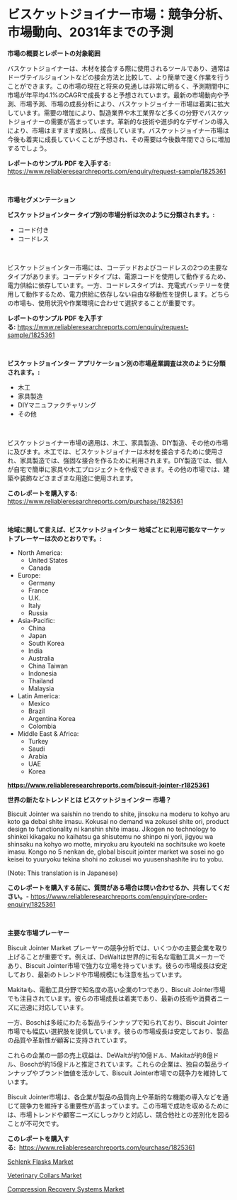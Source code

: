 <p><h1>ビスケットジョイナー市場：競争分析、市場動向、2031年までの予測</h1></p><p><strong>市場の概要とレポートの対象範囲</strong></p>
<p><p>バスケットジョイナーは、木材を接合する際に使用されるツールであり、通常はドーヴテイルジョイントなどの接合方法と比較して、より簡単で速く作業を行うことができます。この市場の現在と将来の見通しは非常に明るく、予測期間中に市場が年平均4.1%のCAGRで成長すると予想されています。最新の市場動向や予測、市場予測、市場の成長分析により、バスケットジョイナー市場は着実に拡大しています。需要の増加により、製造業界や木工業界など多くの分野でバスケットジョイナーの需要が高まっています。革新的な技術や進歩的なデザインの導入により、市場はますます成熟し、成長しています。バスケットジョイナー市場は今後も着実に成長していくことが予想され、その需要は今後数年間でさらに増加するでしょう。</p></p>
<p><strong>レポートのサンプル PDF を入手する:</strong> <a href="https://www.reliableresearchreports.com/enquiry/request-sample/1825361">https://www.reliableresearchreports.com/enquiry/request-sample/1825361</a></p>
<p>&nbsp;</p>
<p><strong>市場セグメンテーション</strong></p>
<p><strong>ビスケットジョインター タイプ別の市場分析は次のように分類されます。:</strong></p>
<p><ul><li>コード付き</li><li>コードレス</li></ul></p>
<p>&nbsp;</p>
<p><p>ビスケットジョインター市場には、コーデッドおよびコードレスの2つの主要なタイプがあります。コーデッドタイプは、電源コードを使用して動作するため、電力供給に依存しています。一方、コードレスタイプは、充電式バッテリーを使用して動作するため、電力供給に依存しない自由な移動性を提供します。どちらの市場も、使用状況や作業環境に合わせて選択することが重要です。</p></p>
<p><strong>レポートのサンプル PDF を入手する:</strong>&nbsp;<a href="https://www.reliableresearchreports.com/enquiry/request-sample/1825361">https://www.reliableresearchreports.com/enquiry/request-sample/1825361</a></p>
<p>&nbsp;</p>
<p><strong> ビスケットジョインター アプリケーション別の市場産業調査は次のように分類されます。:</strong></p>
<p><ul><li>木工</li><li>家具製造</li><li>DIYマニュファクチャリング</li><li>その他</li></ul></p>
<p>&nbsp;</p>
<p><p>ビスケットジョイナー市場の適用は、木工、家具製造、DIY製造、その他の市場に及びます。木工では、ビスケットジョイナーは木材を接合するために使用され、家具製造では、強固な接合を作るために利用されます。DIY製造では、個人が自宅で簡単に家具や木工プロジェクトを作成できます。その他の市場では、建築や装飾などさまざまな用途に使用されます。</p></p>
<p><strong>このレポートを購入する:</strong>&nbsp; <a href="https://www.reliableresearchreports.com/purchase/1825361">https://www.reliableresearchreports.com/purchase/1825361</a></p>
<p>&nbsp;</p>
<p><strong>地域に関して言えば、ビスケットジョインター 地域ごとに利用可能なマーケットプレーヤーは次のとおりです。:</strong></p>
<p><ul>
    <li>
        North America:
        <ul>
            <li>United States</li>
            <li>Canada</li>
        </ul>
    </li>
    <li>
        Europe:
        <ul>
            <li>Germany</li>
            <li>France</li>
            <li>U.K.</li>
            <li>Italy</li>
            <li>Russia</li>
        </ul>
    </li>
    <li>
        Asia-Pacific:
        <ul>
            <li>China</li>
            <li>Japan</li>
            <li>South Korea</li>
            <li>India</li>
            <li>Australia</li>
            <li>China Taiwan</li>
            <li>Indonesia</li>
            <li>Thailand</li>
            <li>Malaysia</li>
        </ul>
    </li>
    <li>
        Latin America:
        <ul>
            <li>Mexico</li>
            <li>Brazil</li>
            <li>Argentina Korea</li>
            <li>Colombia</li>
        </ul>
    </li>
    <li>
        Middle East & Africa:
        <ul>
            <li>Turkey</li>
            <li>Saudi</li>
            <li>Arabia</li>
            <li>UAE</li>
            <li>Korea</li>
        </ul>
    </li>
    </ul></p>
<p><strong><a href="https://www.reliableresearchreports.com/biscuit-jointer-r1825361">https://www.reliableresearchreports.com/biscuit-jointer-r1825361</a></strong>&nbsp;</p>
<p><strong>世界の新たなトレンドとは ビスケットジョインター 市場？</strong></p>
<p><p>Biscuit Jointer wa saishin no trendo to shite, jinsoku na moderu to kohyo aru koto ga debai shite imasu. Kokusai no demand wa zokusei shite ori, product design to functionality ni kanshin shite imasu. Jikogen no technology to shinkei kikagaku no kaihatsu ga shisutemu no shinpo ni yori, jigyou wa shinsaku na kohyo wo motte, miryoku aru kyouteki na sochitsuke wo koete imasu. Kongo no 5 nenkan de, global biscuit jointer market wa sosei no go keisei to yuuryoku tekina shohi no zokusei wo yuusenshashite iru to yobu.</p><p>(Note: This translation is in Japanese)</p></p>
<p><strong>このレポートを購入する前に、質問がある場合は問い合わせるか、共有してください。</strong>- <a href="https://www.reliableresearchreports.com/enquiry/pre-order-enquiry/1825361">https://www.reliableresearchreports.com/enquiry/pre-order-enquiry/1825361</a></p>
<p>&nbsp;</p>
<p><strong>主要な市場プレーヤー</strong></p>
<p><p>Biscuit Jointer Market プレーヤーの競争分析では、いくつかの主要企業を取り上げることが重要です。例えば、DeWaltは世界的に有名な電動工具メーカーであり、Biscuit Jointer市場で強力な立場を持っています。彼らの市場成長は安定しており、最新のトレンドや市場規模にも注意を払っています。</p><p>Makitaも、電動工具分野で知名度の高い企業の1つであり、Biscuit Jointer市場でも注目されています。彼らの市場成長は着実であり、最新の技術や消費者ニーズに迅速に対応しています。</p><p>一方、Boschは多岐にわたる製品ラインナップで知られており、Biscuit Jointer市場でも幅広い選択肢を提供しています。彼らの市場成長は安定しており、製品の品質や革新性が顧客に支持されています。</p><p>これらの企業の一部の売上収益は、DeWaltが約10億ドル、Makitaが約8億ドル、Boschが約15億ドルと推定されています。これらの企業は、独自の製品ラインナップやブランド価値を活かして、Biscuit Jointer市場での競争力を維持しています。</p><p>Biscuit Jointer市場は、各企業が製品の品質向上や革新的な機能の導入などを通じて競争力を維持する重要性が高まっています。この市場で成功を収めるためには、市場トレンドや顧客ニーズにしっかりと対応し、競合他社との差別化を図ることが不可欠です。</p></p>
<p><strong>このレポートを購入する:</strong>&nbsp;&nbsp;<a href="https://www.reliableresearchreports.com/purchase/1825361">https://www.reliableresearchreports.com/purchase/1825361</a></p>
<p><p><a href="https://forested-sushi-9b0.notion.site/Schlenk-Flasks-Market-The-Key-To-Successful-Business-Strategy-Forecast-Till-2031-d2904a1d8084486b9ed81b0b8425448b">Schlenk Flasks Market</a></p><p><a href="https://lydian-appliance-61d.notion.site/Veterinary-Collars-Market-Size-Reveals-the-Best-Marketing-Channels-In-Global-Industry-072aab10ca1a401b936ef3f2a3b7c42e">Veterinary Collars Market</a></p><p><a href="https://summer-dogwood-3e9.notion.site/Compression-Recovery-Systems-Market-Furnishes-Information-on-Market-Share-Market-Trends-and-Market-94ed86a7fa634a3e9046fd0df3fa1c83">Compression Recovery Systems Market</a></p></p>